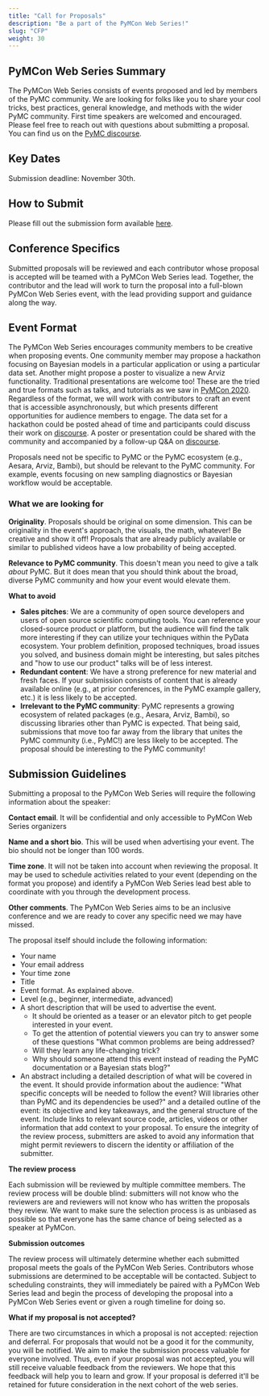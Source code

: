 ```yaml
---
title: "Call for Proposals"
description: "Be a part of the PyMCon Web Series!"
slug: "CFP"
weight: 30
---
```


## PyMCon Web Series Summary

The PyMCon Web Series consists of events proposed and led by members of the PyMC community.  We are looking for folks like you to share your cool tricks, best practices, general knowledge, and methods with the wider PyMC community.  First time speakers are welcomed and encouraged. Please feel free to reach out with questions about submitting a proposal.  You can find us on the [PyMC discourse](https://discourse.pymc.io/).

## Key Dates
Submission deadline: November 30th.

## How to Submit
Please fill out the submission form available [here](https://forms.gle/GWdiUAPtKsr5mMm99).

## Conference Specifics

Submitted proposals will be reviewed and each contributor whose proposal is accepted will be teamed with a PyMCon Web Series lead.  Together, the contributor and the lead will work to turn the proposal into a full-blown PyMCon Web Series event, with the lead providing support and guidance along the way.

## Event Format

The PyMCon Web Series encourages community members to be creative when proposing events.
One community member may propose a hackathon focusing on Bayesian models in a particular application or using a particular data set.
Another might propose a poster to visualize a new Arviz functionality.
Traditional presentations are welcome too!
These are the tried and true formats such as talks, and tutorials as we saw in [PyMCon 2020](https://pymc-devs.github.io/pymcon//schedule).
Regardless of the format, we will work with contributors to craft an event that is accessible asynchronously,
but which presents different opportunities for audience members to engage.
The data set for a hackathon could be posted ahead of time and participants could discuss their work on [discourse](https://discourse.pymc.io/).
A poster or presentation could be shared with the community and accompanied by a follow-up Q&A on [discourse](https://discourse.pymc.io/).

Proposals need not be specific to PyMC or the PyMC ecosystem (e.g., Aesara, Arviz, Bambi),
but should be relevant to the PyMC community.
For example, events focusing on new sampling diagnostics or Bayesian workflow would be acceptable.

### What we are looking for

**Originality**. Proposals should be original on some dimension.  This can be originality in the event's approach, the visuals, the math, whatever! Be creative and show it off! Proposals that are already publicly available or similar to published videos have a low probability of being accepted.

**Relevance to PyMC community**. This doesn't mean you need to give a talk *about* PyMC. But it does mean that you should think about the broad, diverse PyMC community and how your event would elevate them.


**What to avoid**

- **Sales pitches**:  We are a community of open source developers and users of open source scientific computing tools. You can reference your closed-source product or platform, but the audience will find the talk more interesting if they can utilize your techniques within the PyData ecosystem. Your problem definition, proposed techniques, broad issues you solved, and business domain might be interesting, but sales pitches and "how to use our product" talks will be of less interest.
- **Redundant content**: We have a strong preference for new material and fresh faces.  If your submission consists of content that is already available online (e.g., at prior conferences, in the PyMC example gallery, etc.) it is less likely to be accepted.
- **Irrelevant to the PyMC community**: PyMC represents a growing ecosystem of related packages (e.g., Aesara, Arviz, Bambi), so discussing libraries other than PyMC is expected.  That being said, submissions that move too far away from the library that unites the PyMC community (i.e., PyMC!) are less likely to be accepted.  The proposal should be interesting to the PyMC community!


## Submission Guidelines
Submitting a proposal to the PyMCon Web Series will require the following information about the speaker:

**Contact email**. It will be confidential and only accessible to PyMCon Web Series organizers

**Name and a short bio**. This will be used when advertising your event. The bio should not be longer than 100 words.

**Time zone**. It will not be taken into account when reviewing the proposal. It may be used to schedule activities related to your event (depending on the format you propose) and identify a PyMCon Web Series lead best able to coordinate with you through the development process.

**Other comments**. The PyMCon Web Series aims to be an inclusive conference and we are ready to cover any specific need we may have missed.

The proposal itself should include the following information:

- Your name
- Your email address
- Your time zone
- Title
- Event format. As explained above.
- Level (e.g., beginner, intermediate, advanced)
- A short description that will be used to advertise the event.
  - It should be oriented as a teaser or an elevator pitch to get people interested in your event.
  - To get the attention of potential viewers you can try to answer some of these questions "What common problems are being addressed?
  - Will they learn any life-changing trick?
  - Why should someone attend this event instead of reading the PyMC documentation or a Bayesian stats blog?"
- An abstract including a detailed description of what will be covered in the event. It should provide information about the audience: "What specific concepts will be needed to follow the event? Will libraries other than PyMC and its dependencies be used?" and a detailed outline of the event: its objective and key takeaways, and the general structure of the event. Include links to relevant source code, articles, videos or other information that add context to your proposal.  To ensure the integrity of the review process, submitters are asked to avoid any information that might permit reviewers to discern the identity or affiliation of the submitter.


**The review process**

Each submission will be reviewed by multiple committee members.  The review process will be double blind: submitters will not know who the reviewers are and reviewers will not know who has written the proposals they review.  We want to make sure the selection process is as unbiased as possible so that everyone has the same chance of being selected as a speaker at PyMCon.

**Submission outcomes**

The review process will ultimately determine whether each submitted proposal meets the goals of the PyMCon Web Series.  Contributors whose submissions are determined to be acceptable will be contacted.  Subject to scheduling constraints, they will immediately be paired with a PyMCon Web Series lead and begin the process of developing the proposal into a PyMCon Web Series event or given a rough timeline for doing so.

**What if my proposal is not accepted?**

There are two circumstances in which a proposal is not accepted: rejection and deferral.
For proposals that would not be a good it for the community, you will be notified.
We aim to make the submission process valuable for everyone involved.
Thus, even if your proposal was not accepted, you will still receive valuable feedback from the reviewers.
We hope that this feedback will help you to learn and grow.
If your proposal is deferred it'll be retained for future consideration in the next cohort of the web series.

